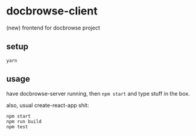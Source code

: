 docbrowse-client
================

(new) frontend for docbrowse project

setup
-----

```
yarn
```

usage
-----

have docbrowse-server running, then `npm start` and type stuff in the
box.

also, usual create-react-app shit:

```
npm start
npm run build
npm test
```
